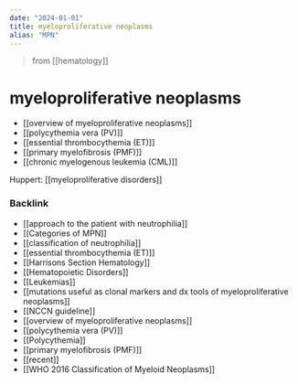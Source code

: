 ```yaml
---
date: "2024-01-01"
title: myeloproliferative neoplasms
alias: "MPN"
---
```



> from [[hematology]]

# myeloproliferative neoplasms

- [[overview of myeloproliferative neoplasms]]
- [[polycythemia vera (PV)]]
- [[essential thrombocythemia (ET)]]
- [[primary myelofibrosis (PMF)]]
- [[chronic myelogenous leukemia (CML)]]

Huppert: [[myeloproliferative disorders]]

### Backlink

- [[approach to the patient with neutrophilia]]
- [[Categories of MPN]]
- [[classification of neutrophilia]]
- [[essential thrombocythemia (ET)]]
- [[Harrisons Section Hematology]]
- [[Hematopoietic Disorders]]
- [[Leukemias]]
- [[mutations useful as clonal markers and dx tools of myeloproliferative neoplasms]]
- [[NCCN guideline]]
- [[overview of myeloproliferative neoplasms]]
- [[polycythemia vera (PV)]]
- [[Polycythemia]]
- [[primary myelofibrosis (PMF)]]
- [[recent]]
- [[WHO 2016 Classification of Myeloid Neoplasms]]

